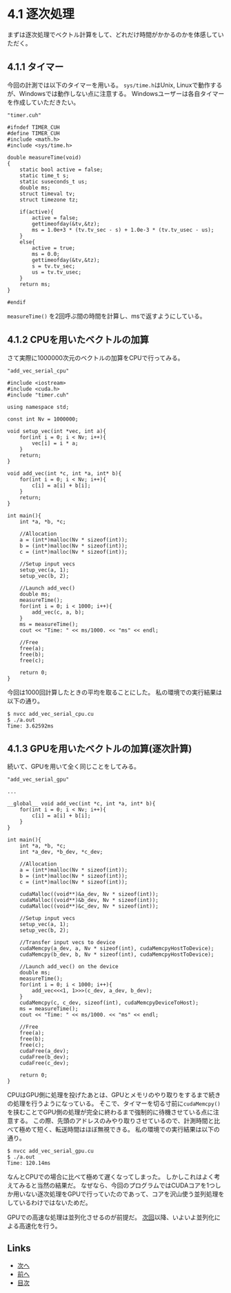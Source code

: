 # 4.1 逐次処理
まずは逐次処理でベクトル計算をして、どれだけ時間がかかるのかを体感していただく。

## 4.1.1 タイマー
今回の計測では以下のタイマーを用いる。
`sys/time.h`はUnix, Linuxで動作するが、Windowsでは動作しない点に注意する。
Windowsユーザーは各自タイマーを作成していただきたい。

```cuda
"timer.cuh"

#ifndef TIMER_CUH
#define TIMER_CUH
#include <math.h>
#include <sys/time.h>

double measureTime(void)
{
    static bool active = false;
    static time_t s;
    static suseconds_t us;
    double ms;
    struct timeval tv;
    struct timezone tz;

    if(active){
        active = false;
        gettimeofday(&tv,&tz);
        ms = 1.0e+3 * (tv.tv_sec - s) + 1.0e-3 * (tv.tv_usec - us);
    }
    else{
        active = true;
        ms = 0.0;
        gettimeofday(&tv,&tz);
        s = tv.tv_sec;
        us = tv.tv_usec;
    }
    return ms;
}

#endif
```

`measureTime()` を2回呼ぶ間の時間を計算し、msで返すようにしている。

## 4.1.2 CPUを用いたベクトルの加算
さて実際に1000000次元のベクトルの加算をCPUで行ってみる。

```cuda
"add_vec_serial_cpu"

#include <iostream>
#include <cuda.h>
#include "timer.cuh"

using namespace std;

const int Nv = 1000000;

void setup_vec(int *vec, int a){
    for(int i = 0; i < Nv; i++){
        vec[i] = i * a;
    }
    return;
}

void add_vec(int *c, int *a, int* b){
    for(int i = 0; i < Nv; i++){
        c[i] = a[i] + b[i];
    }
    return;
}

int main(){
    int *a, *b, *c;

    //Allocation
    a = (int*)malloc(Nv * sizeof(int));
    b = (int*)malloc(Nv * sizeof(int));
    c = (int*)malloc(Nv * sizeof(int));

    //Setup input vecs
    setup_vec(a, 1);
    setup_vec(b, 2);

    //Launch add_vec()
    double ms;
    measureTime();
    for(int i = 0; i < 1000; i++){
        add_vec(c, a, b);
    }
    ms = measureTime();
    cout << "Time: " << ms/1000. << "ms" << endl;

    //Free
    free(a);
    free(b);
    free(c);

    return 0;
}
```

今回は1000回計算したときの平均を取ることにした。
私の環境での実行結果は以下の通り。

```
$ nvcc add_vec_serial_cpu.cu
$ ./a.out
Time: 3.62592ms
```
## 4.1.3 GPUを用いたベクトルの加算(逐次計算)
続いて、GPUを用いて全く同じことをしてみる。

```cuda
"add_vec_serial_gpu"

...

__global__ void add_vec(int *c, int *a, int* b){
    for(int i = 0; i < Nv; i++){
        c[i] = a[i] + b[i];
    }
}

int main(){
    int *a, *b, *c;
    int *a_dev, *b_dev, *c_dev;

    //Allocation
    a = (int*)malloc(Nv * sizeof(int));
    b = (int*)malloc(Nv * sizeof(int));
    c = (int*)malloc(Nv * sizeof(int));

    cudaMalloc((void**)&a_dev, Nv * sizeof(int));
    cudaMalloc((void**)&b_dev, Nv * sizeof(int));
    cudaMalloc((void**)&c_dev, Nv * sizeof(int));

    //Setup input vecs
    setup_vec(a, 1);
    setup_vec(b, 2);

    //Transfer input vecs to device
    cudaMemcpy(a_dev, a, Nv * sizeof(int), cudaMemcpyHostToDevice);
    cudaMemcpy(b_dev, b, Nv * sizeof(int), cudaMemcpyHostToDevice);

    //Launch add_vec() on the device
    double ms;
    measureTime();
    for(int i = 0; i < 1000; i++){
        add_vec<<<1, 1>>>(c_dev, a_dev, b_dev);
    }
    cudaMemcpy(c, c_dev, sizeof(int), cudaMemcpyDeviceToHost);
    ms = measureTime();
    cout << "Time: " << ms/1000. << "ms" << endl;

    //Free
    free(a);
    free(b);
    free(c);
    cudaFree(a_dev);
    cudaFree(b_dev);
    cudaFree(c_dev);

    return 0;
}
```

CPUはGPU側に処理を投げたあとは、GPUとメモリのやり取りをするまで続きの処理を行うようになっている。
そこで、タイマーを切る寸前に`cudaMemcpy()`を挟むことでGPU側の処理が完全に終わるまで強制的に待機させている点に注意する。
この際、先頭のアドレスのみやり取りさせているので、計測時間と比べて極めて短く、転送時間はほぼ無視できる。
私の環境での実行結果は以下の通り。

```
$ nvcc add_vec_serial_gpu.cu
$ ./a.out
Time: 120.14ms
```

なんとCPUでの場合に比べて極めて遅くなってしまった。
しかしこれはよく考えてみると当然の結果だ。
なぜなら、今回のプログラムではCUDAコアを1つしか用いない逐次処理をGPUで行っていたのであって、コアを沢山使う並列処理をしているわけではないためだ。

GPUでの高速な処理は並列化させるのが前提だ。
[次回](./4.2.md)以降、いよいよ並列化による高速化を行う。

## Links
* [次へ](./4.0.md)
* [前へ](./4.2.md)
* [目次](./index.md)